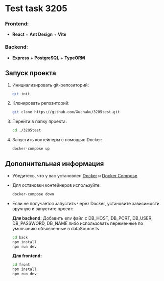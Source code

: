 # Test task 3205

### Frontend:

- **React** + **Ant Design** + **Vite**

### Backend:

- **Express** + **PostgreSQL** + **TypeORM**

## Запуск проекта

1. Инициализировать git-репозиторий:
   ```sh
   git init
   ```
2. Клонировать репозиторий:
   ```sh
   git clone https://github.com/Xuchaku/3205test.git
   ```
3. Перейти в папку проекта:
   ```sh
   cd ./3205test
   ```
4. Запустить контейнеры с помощью Docker:
   ```sh
   docker-compose up
   ```

## Дополнительная информация

- Убедитесь, что у вас установлен [Docker](https://www.docker.com/) и [Docker Compose](https://docs.docker.com/compose/).
- Для остановки контейнеров используйте:
  ```sh
  docker-compose down
  ```
- Если не получается запустить через Docker, установите зависимости вручную и запустите проект:

  **Для backend:**
  Добавить env файл с DB_HOST, DB_PORT, DB_USER, DB_PASSWORD, DB_NAME либо использовать переменные по умолчанию объявленные в dataSource.ts

  ```sh
  cd back
  npm install
  npm run dev
  ```

  **Для frontend:**

  ```sh
  cd front
  npm install
  npm run dev
  ```
